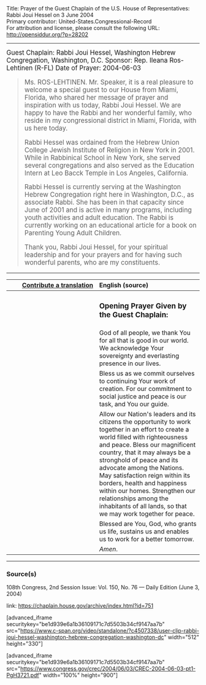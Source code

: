 <html>
<head></head>
<body>
Title: Prayer of the Guest Chaplain of the U.S. House of Representatives: Rabbi Joui Hessel on 3 June 2004<br />
Primary contributor: United-States.Congressional-Record<br />
For attribution and license, please consult the following URL: <a href="http://opensiddur.org/?p=28202">http://opensiddur.org/?p=28202</a>
<p />
<hr />

<div class="english" style="font-size:1.2em;">
Guest Chaplain: Rabbi Joui Hessel, Washington Hebrew Congregation, Washington, D.C.
Sponsor: Rep. Ileana Ros-Lehtinen (R-FL)
Date of Prayer: 2004-06-03

<blockquote>
Ms. ROS-LEHTINEN. Mr. Speaker, it is a real pleasure to welcome a special guest to our House from Miami, Florida, who shared her message of prayer and inspiration with us today, Rabbi Joui Hessel. We are happy to have the Rabbi and her wonderful family, who reside in my congressional district in Miami, Florida, with us here today.

Rabbi Hessel was ordained from the Hebrew Union College Jewish Institute of Religion in New York in 2001. While in Rabbinical School in New York, she served several congregations and also served as the Education Intern at Leo Bacck Temple in Los Angeles, California.

Rabbi Hessel is currently serving at the Washington Hebrew Congregation right here in Washington, D.C., as associate Rabbi. She has been in that capacity since June of 2001 and is active in many programs, including youth activities and adult education. The Rabbi is currently working on an educational article for a book on Parenting Young Adult Children.

Thank you, Rabbi Joui Hessel, for your spiritual leadership and for your prayers and for having such wonderful parents, who are my constituents.
</blockquote>
</div>

<hr />

<table style="margin-left: auto;margin-right: auto;" class="draggable">
<thead><tr><th id="x" style="text-align: right;"><a href="/contributing/upload/">Contribute a translation</a></th><th style="text-align: left;">English (source)</th></tr></thead>
<tbody>
<tr><td style="vertical-align:top;" width="46%">
<div class="liturgy"><span lang="he">

</span></div></td>
 
<td style="vertical-align:top;" width="53%">
<div class="english">
<h3>Opening Prayer Given by the Guest Chaplain:</h3>
</div></td></tr>

<tr><td style="vertical-align:top;" width="46%">
<div class="liturgy"><span lang="he">

</span></div></td>
 
<td style="vertical-align:top;" width="53%">
<div class="english">
God of all people, 
we thank You 
for all that is good 
in our world. 
We acknowledge 
Your sovereignty 
and everlasting presence 
in our lives. 
</div></td></tr>


<tr><td style="vertical-align:top;" width="46%">
<div class="liturgy"><span lang="he">

</span></div></td>
 
<td style="vertical-align:top;" width="53%">
<div class="english">
Bless us 
as we commit ourselves 
to continuing Your work 
of creation. 
For our commitment 
to social justice 
and peace 
is our task, 
and You our guide.
</div></td></tr>


<tr><td style="vertical-align:top;" width="46%">
<div class="liturgy"><span lang="he">

</span></div></td>
 
<td style="vertical-align:top;" width="53%">
<div class="english">
Allow our Nation's leaders and its citizens 
the opportunity to work together 
in an effort to create a world 
filled with righteousness 
and peace. 
Bless our magnificent country, 
that it may always be 
a stronghold of peace 
and its advocate among the Nations. 
May satisfaction reign within its borders, 
health and happiness within our homes. 
Strengthen our relationships 
among the inhabitants of all lands, 
so that we may work together 
for peace.
</div></td></tr>


<tr><td style="vertical-align:top;" width="46%">
<div class="liturgy"><span lang="he">

</span></div></td>
 
<td style="vertical-align:top;" width="53%">
<div class="english">
Blessed are You, God, 
who grants us life, 
sustains us 
and enables us 
to work for a better tomorrow.
</div></td></tr>


<tr><td style="vertical-align:top;" width="46%">
<div class="liturgy"><span lang="he">

</span></div></td>
 
<td style="vertical-align:top;" width="53%">
<div class="english">
<em>Amen</em>.
</div></td></tr>
</tbody></table>

<hr />

<h3>Source(s)</h3>

108th Congress, 2nd Session
Issue: Vol. 150, No. 76 — Daily Edition (June 3, 2004)

link: <a href="https://chaplain.house.gov/archive/index.html?id=751">https://chaplain.house.gov/archive/index.html?id=751</a>

[advanced_iframe securitykey="be1d939e6a1b36109171c7d5503b34cf9147aa7b" src="https://www.c-span.org/video/standalone/?c4507338/user-clip-rabbi-joui-hessel-washington-hebrew-congregation-washington-dc" width="512" height="330"]

[advanced_iframe securitykey="be1d939e6a1b36109171c7d5503b34cf9147aa7b" src="https://www.congress.gov/crec/2004/06/03/CREC-2004-06-03-pt1-PgH3721.pdf" width="100%" height="900"]
</body>
</html>